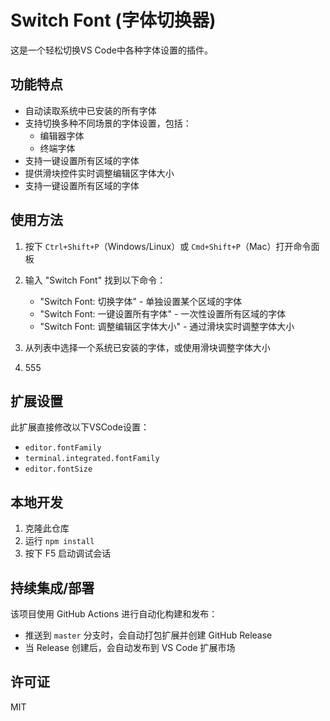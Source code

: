 # Switch Font (字体切换器)

这是一个轻松切换VS Code中各种字体设置的插件。

## 功能特点

- 自动读取系统中已安装的所有字体
- 支持切换多种不同场景的字体设置，包括：
  - 编辑器字体
  - 终端字体
- 支持一键设置所有区域的字体
- 提供滑块控件实时调整编辑区字体大小
- 支持一键设置所有区域的字体

## 使用方法

1. 按下 `Ctrl+Shift+P`（Windows/Linux）或 `Cmd+Shift+P`（Mac）打开命令面板
2. 输入 "Switch Font" 找到以下命令：

   - "Switch Font: 切换字体" - 单独设置某个区域的字体
   - "Switch Font: 一键设置所有字体" - 一次性设置所有区域的字体
   - "Switch Font: 调整编辑区字体大小" - 通过滑块实时调整字体大小
3. 从列表中选择一个系统已安装的字体，或使用滑块调整字体大小
4. 555

## 扩展设置

此扩展直接修改以下VSCode设置：

- `editor.fontFamily`
- `terminal.integrated.fontFamily`
- `editor.fontSize`

## 本地开发

1. 克隆此仓库
2. 运行 `npm install`
3. 按下 F5 启动调试会话

## 持续集成/部署

该项目使用 GitHub Actions 进行自动化构建和发布：

- 推送到 `master` 分支时，会自动打包扩展并创建 GitHub Release
- 当 Release 创建后，会自动发布到 VS Code 扩展市场

## 许可证

MIT
